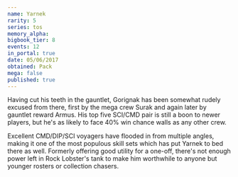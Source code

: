 ```yaml
---
name: Yarnek
rarity: 5
series: tos
memory_alpha:
bigbook_tier: 8
events: 12
in_portal: true
date: 05/06/2017
obtained: Pack
mega: false
published: true
---
```


Having cut his teeth in the gauntlet, Gorignak has been somewhat rudely excused from there, first by the mega crew Surak and again later by gauntlet reward Armus. His top five SCI/CMD pair is still a boon to newer players, but he's as likely to face 40% win chance walls as any other crew.

Excellent CMD/DIP/SCI voyagers have flooded in from multiple angles, making it one of the most populous skill sets which has put Yarnek to bed there as well. Formerly offering good utility for a one-off, there's not enough power left in Rock Lobster's tank to make him worthwhile to anyone but younger rosters or collection chasers.
